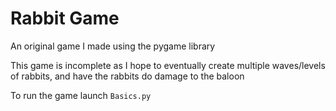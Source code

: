 # Rabbit Game

An original game I made using the pygame library

This game is incomplete as I hope to eventually create multiple waves/levels of rabbits, and have the rabbits do damage to the baloon

To run the game launch `Basics.py`
